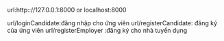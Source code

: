 url:http:://127.0.0.1:8000 or localhost:8000

url/loginCandidate:đăng nhập cho ứng viên
url/registerCandidate: đăng ký của ứng viên
url/registerEmployer :đăng ký cho nhà tuyển dụng

